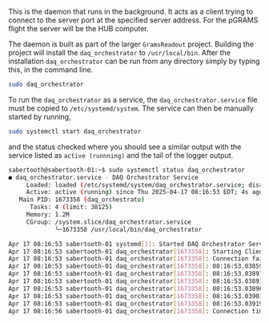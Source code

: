 This is the daemon that runs in the background. It acts as a 
client trying to connect to the server port at the specified
server address. For the pGRAMS flight the server will be the
HUB computer.

The daemon is built as part of the larger `GramsReadout` project.
Building the project will install the `daq_orchestrator` to 
`/usr/local/bin`. After the installation `daq_orchestrator` can be
run from any directory simply by typing this, in the command line. 
```bash
sudo daq_orchestrator
```

To run the `daq_orchestrator` as a service, the `daq_orchestrator.service`
file must be copied to `/etc/systemd/system`. The service can then be
manually started by running,
```bash
sudo systemctl start daq_orchestrator
```

and the status checked where you should see a similar output with the service
listed as `active (runnning)` and the tail of the logger output.
```bash
sabertooth@sabertooth-01:~$ sudo systemctl status daq_orchestrator
● daq_orchestrator.service - DAQ Orchestrator Service
     Loaded: loaded (/etc/systemd/system/daq_orchestrator.service; disabled; vendor preset: enabled)
     Active: active (running) since Thu 2025-04-17 08:16:53 EDT; 4s ago
   Main PID: 1673358 (daq_orchestrato)
      Tasks: 4 (limit: 38125)
     Memory: 1.2M
     CGroup: /system.slice/daq_orchestrator.service
             └─1673358 /usr/local/bin/daq_orchestrator

Apr 17 08:16:53 sabertooth-01 systemd[1]: Started DAQ Orchestrator Service.
Apr 17 08:16:53 sabertooth-01 daq_orchestrator[1673358]: Starting Client on Address [127.0.0.1] Port [1740]
Apr 17 08:16:53 sabertooth-01 daq_orchestrator[1673358]: Connection failed: Connection refused
Apr 17 08:16:53 sabertooth-01 daq_orchestrator[1673358]: 08:16:53.038591526 [1673358] daq_orchestrator.cpp:117     LOG_INFO      readout_logger Logging initialized successfully. Outputting to stdout.
Apr 17 08:16:53 sabertooth-01 daq_orchestrator[1673358]: 08:16:53.038913022 [1673358] daq_orchestrator.cpp:224     LOG_INFO      readout_logger Controller service starting up..
Apr 17 08:16:53 sabertooth-01 daq_orchestrator[1673358]: 08:16:53.038913064 [1673358] daq_orchestrator.cpp:225     LOG_INFO      readout_logger Target Controller IP: 127.0.0.1, Port: 1738
Apr 17 08:16:53 sabertooth-01 daq_orchestrator[1673358]: 08:16:53.038967351 [1673358] daq_orchestrator.cpp:254     LOG_INFO      readout_logger Starting control connection
Apr 17 08:16:53 sabertooth-01 daq_orchestrator[1673358]: 08:16:53.039011860 [1673360] daq_orchestrator.cpp:236     LOG_INFO      readout_logger ASIO io_context thread started...
Apr 17 08:16:53 sabertooth-01 daq_orchestrator[1673358]: 08:16:53.039191856 [1673358] daq_orchestrator.cpp:269     LOG_INFO      readout_logger Service running. Waiting for termination signal...
Apr 17 08:16:56 sabertooth-01 daq_orchestrator[1673358]: Connection timed out.
```